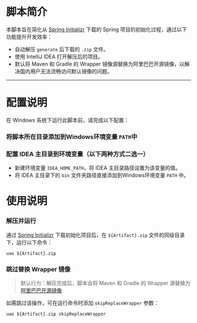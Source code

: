 # 脚本简介

本脚本旨在简化从 [Spring Initializr](https://start.spring.io/) 下载的 Spring 项目的初始化过程，通过以下功能提升开发效率：
- 自动解压 `generate` 后下载的 `.zip` 文件。
- 使用 IntelliJ IDEA 打开解压后的项目。
- 默认将 Maven 和 Gradle 的 Wrapper 镜像源替换为阿里巴巴开源镜像，以解决国内用户无法流畅访问默认镜像的问题。

---
# 配置说明

在 Windows 系统下运行此脚本前，请完成以下配置：

### 将脚本所在目录添加到Windows环境变量 `PATH`中

### 配置 IDEA 主目录到环境变量（以下两种方式二选一）

- 新建环境变量 `IDEA_HOME_PATH`，将 IDEA 主目录路径设置为该变量的值。
- 将 IDEA 主目录下的 `bin` 文件夹路径直接添加到Windows环境变量 `PATH` 中。

# 使用说明

### 解压并运行

通过 [Spring Initializr](https://start.spring.io/) 下载初始化项目后，在 `${Artifact}.zip` 文件的同级目录下，运行以下命令：

```shell
uao ${Artifact}.zip
```

### 跳过替换 Wrapper 镜像

> 默认行为：解压完成后，脚本会将 Maven 和 Gradle 的 Wrapper
> 源替换为 [阿里巴巴开源镜像](https://developer.aliyun.com/mirror/)

如需跳过该操作，可在运行命令时添加 `skipReplaceWrapper` 参数：

```shell
uao ${Artifact}.zip skipReplaceWrapper
```